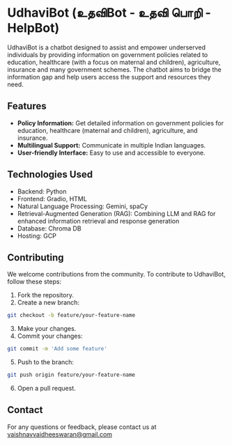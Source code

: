 # UdhaviBot (உதவிBot - உதவி பொறி - HelpBot) 

UdhaviBot is a chatbot designed to assist and empower underserved individuals by providing information on government policies related to education, healthcare (with a focus on maternal and children), agriculture, insurance and many government schemes. The chatbot aims to bridge the information gap and help users access the support and resources they need.

## Features
- **Policy Information:** Get detailed information on government policies for education, healthcare (maternal and children), agriculture, and insurance.
- **Multilingual Support:** Communicate in multiple Indian languages.
- **User-friendly Interface:** Easy to use and accessible to everyone.

## Technologies Used
- Backend: Python
- Frontend: Gradio, HTML
- Natural Language Processing: Gemini, spaCy
- Retrieval-Augmented Generation (RAG): Combining LLM and RAG for enhanced information retrieval and response generation
- Database: Chroma DB
- Hosting: GCP

## Contributing
We welcome contributions from the community. To contribute to UdhaviBot, follow these steps:
1. Fork the repository.
2. Create a new branch: 
```bash
git checkout -b feature/your-feature-name
```
3. Make your changes.
4. Commit your changes:
```bash
git commit -m 'Add some feature'
```
5. Push to the branch:
```bash
git push origin feature/your-feature-name
```
6. Open a pull request.

## Contact
For any questions or feedback, please contact us at vaishnavvaidheeswaran@gmail.com

